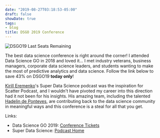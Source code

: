 ```yaml
---
date: "2019-08-27T03:18:53-05:00"
draft: false
showDate: true
tags:
- blog
title: DSGO 2019 Conference
---
```


![DSGO19 Last Seats Remaining](/DSGO19.jpeg)

The best data science conference is right around the corner! I attended Data Science GO in 2018 and loved it... I met industry veterans, business managers, corporate data science leaders, and students wanting to make the most of predictive analytics and data science. Follow the link below to save 43% on DSGO19 **today only**!

[Kirill Eremenko](https://www.linkedin.com/in/keremenko/)'s Super Data Science podcast was the inspiration for Scatter Podcast, and I wouldn't have pivoted my career into this direction had it not been for his insights. His amazing team, including the talented [Hadelin de Ponteves](https://www.linkedin.com/in/hadelin-de-ponteves-1425ba5b/), are contributing back to the data science community in meaningful ways and this conference is a steal for all that you get.

Links:

* Data Science GO 2019: [Conference Tickets](https://www.datasciencego.com/)
* Super Data Science: [Podcast Home](https://www.superdatascience.com/podcast)